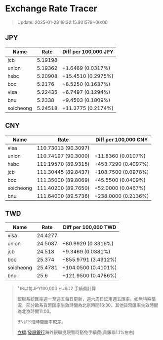 # Exchange Rate Tracer

> Update: 2025-01-28 19:32:15.801579+00:00

## JPY

| Name      |    Rate | Diff per 100,000 JPY   |
|-----------|---------|------------------------|
| jcb       | 5.19198 |                        |
| union     | 5.19362 | +1.6469 (0.0317%)      |
| hsbc      | 5.20908 | +15.4510 (0.2975%)     |
| boc       | 5.2176  | +8.5250 (0.1637%)      |
| visa      | 5.22435 | +6.7497 (0.1294%)      |
| bnu       | 5.2338  | +9.4503 (0.1809%)      |
| soicheong | 5.24518 | +11.3775 (0.2174%)     |

## CNY

| Name      | Rate                | Diff per 100,000 CNY   |
|-----------|---------------------|------------------------|
| visa      | 110.73013	(90.3097) |                        |
| union     | 110.74197	(90.3000) | +11.8360 (0.0107%)     |
| hsbc      | 111.19570	(89.9315) | +453.7290 (0.4097%)    |
| jcb       | 111.30445	(89.8437) | +108.7500 (0.0978%)    |
| boc       | 111.35000	(89.8069) | +45.5500 (0.0409%)     |
| soicheong | 111.40200	(89.7650) | +52.0000 (0.0467%)     |
| bnu       | 111.64000	(89.5736) | +238.0000 (0.2136%)    |

## TWD

| Name      |    Rate | Diff per 100,000 TWD   |
|-----------|---------|------------------------|
| visa      | 24.4277 |                        |
| union     | 24.5087 | +80.9929 (0.3316%)     |
| jcb       | 24.518  | +9.3469 (0.0381%)      |
| boc       | 25.374  | +855.9791 (3.4912%)    |
| soicheong | 25.4781 | +104.0500 (0.4101%)    |
| bnu       | 25.6    | +121.9500 (0.4786%)    |


> ¹ IB以每JPY100,000 +USD2 手續費計算
>
> 銀聯系統匯率週一至週五每日更新，週六周日延用週五匯率。如無特殊情況，部分歐系貨幣匯率生效時間為北京時間16:30，其他貨幣匯率生效時間為北京時間11:00。
>
> BNU下班時間匯率較差。
>
> [立橋](https://www.wlbank.com.mo/uploads/ueditor/file/20181211/1544536513900230.pdf)/[發展銀行](https://www.mdb.com.mo/Service_Charges_20230728.pdf)海外銀聯提現暫時豁免手續費(貴銀聯1.1%左右)

